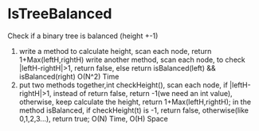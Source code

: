 # IsTreeBalanced
Check if a binary tree is balanced (height +-1)

1. write a method to calculate height, scan each node, return 1+Max(leftH,rightH)
  write another method, scan each node, to check |leftH-rightH|>1, return false, else return isBalanced(left) && isBalanced(right)
  O(N^2) Time
2. put two methods together,int checkHeight(), scan each node, if |leftH-rightH|>1, instead of return false, return -1(we need an int value), otherwise, keep calculate the height, return 1+Max(leftH,rightH);
   in the method isBalanced, if checkHeight(t) is -1, return false, otherwise(like 0,1,2,3...), return true; 
   O(N) Time, O(H) Space
